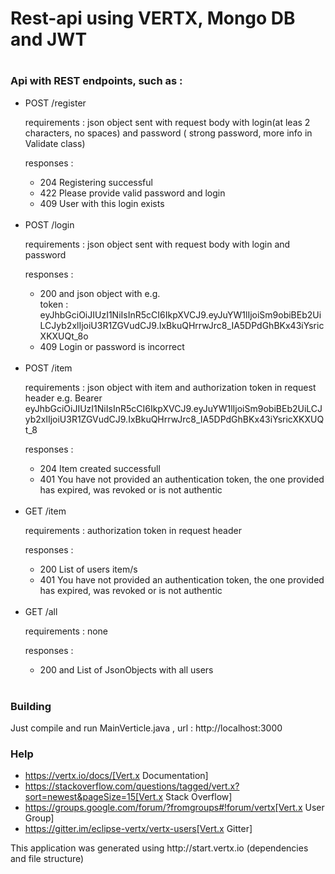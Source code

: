 <h1> Rest-api using VERTX, Mongo DB and JWT <h1>

<h3>Api with REST endpoints, such as :</h3>

<ul>
  <li>POST /register </li>
  <p>requirements : json object sent with request body with login(at leas 2 characters, no spaces) and password ( strong password, more info in Validate class)
</p><p>responses :
<ul>
 <li>204 Registering successful</li>
  <li>422 Please provide valid password and login </li>
  <li>409 User with this login exists</li>
 </ul></br>
  <li>POST /login </li>
  <p>requirements : json object sent with request body with login and password 
</p><p>responses :
<ul>
 <li>200 and json object with e.g.
 </br>token : eyJhbGciOiJIUzI1NiIsInR5cCI6IkpXVCJ9.eyJuYW1lIjoiSm9obiBEb2UiLCJyb2xlIjoiU3R1ZGVudCJ9.IxBkuQHrrwJrc8_IA5DPdGhBKx43iYsricXKXUQt_8o</li>
  <li>409 Login or password is incorrect</li>
</ul></br>

 <li>POST /item </li>
  <p>requirements : json object with item and authorization token in request header e.g. Bearer eyJhbGciOiJIUzI1NiIsInR5cCI6IkpXVCJ9.eyJuYW1lIjoiSm9obiBEb2UiLCJyb2xlIjoiU3R1ZGVudCJ9.IxBkuQHrrwJrc8_IA5DPdGhBKx43iYsricXKXUQt_8
</p><p>responses :
<ul>
 <li>204  Item created successfull</li>
  <li>401 You have not provided an authentication token, the one provided has expired, was revoked or is not authentic</li>
</ul></br>

<li>GET /item </li>
  <p>requirements : authorization token in request header
</p><p>responses :
<ul>
 <li>200  List of users item/s </li>
  <li>401 You have not provided an authentication token, the one provided has expired, was revoked or is not authentic</li>
</ul></br>

 <li>GET /all </li>
  <p>requirements :  none
</p><p>responses :
<ul>
 <li>200 and List of JsonObjects with all users
</ul></br>
</ul>


<h3> Building</h3>
Just compile and run MainVerticle.java , url : http://localhost:3000

<h3>Help</h3>

* https://vertx.io/docs/[Vert.x Documentation]
* https://stackoverflow.com/questions/tagged/vert.x?sort=newest&pageSize=15[Vert.x Stack Overflow]
* https://groups.google.com/forum/?fromgroups#!forum/vertx[Vert.x User Group]
* https://gitter.im/eclipse-vertx/vertx-users[Vert.x Gitter]

<p>This application was generated using http://start.vertx.io (dependencies and file structure)</p>


